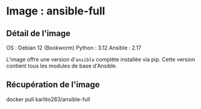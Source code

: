 # Image : ansible-full

## Détail de l'image

OS : Debian 12 (Bookworm)
Python : 3.12
Ansible : 2.17

L'image offre une version d'`ansible` complète installée via pip.
Cette version contient tous les modules de base d'Ansible.

## Récupération de l'image

docker pull karlito283/ansible-full
